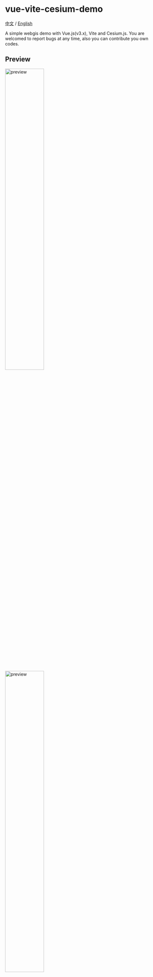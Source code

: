 # vue-vite-cesium-demo
[中文](./README.md) / [English](./README-EN.md)

A simple webgis demo with Vue.js(v3.x), Vite and Cesium.js. You are welcomed to report bugs at any time, also you can contribute you own codes. 
## Preview

<img src="https://i.ibb.co/yn50yz5/earth.jpg" width="50%" alt="preview" />

<img src="https://i.ibb.co/HFgPbFB/pushing.jpg" width="50%" alt="preview" />

<img src="https://i.ibb.co/x6KKxVn/jietu.png" width="50%" alt="preview" />

## Demo strcuture
  - public
  - > czmls
  - > geojson
  - > models
  - > plugins
  - > Tilesets
  - > setting.js
  - src
  - > assets
  - > cesiumUtils
  - > components
  - > mocks
  - > styles
  - > App.vue
  - > main.js
  ### cesiumUtils:
  CesiumUtils dictionary is obviously significant for this demo, which contains important logics and codes to reach the functions. 
  ## Initiate the demo
  Use npm or yarn tool to build the app dependencies, enter the app root dictionary and run commands below, and you'll see it in the browser at website ```localhost:9999```.
  ```bash
  npm install or yarn
  npm run dev or yarn run dev
  ```
  Run the command `npm run dev`, and the following occurs, try to run command `node .\node_modules\esbuild\install.js` in the root directory.
  ```bash
  Error: spawn H:\node_modules\esbuild\esbuild.exe ENOENT
    at Process.ChildProcess._handle.onexit (node:internal/child_process:282:19)
    at onErrorNT (node:internal/child_process:477:16)
  Emitted 'error' event on ChildProcess instance at:
    at Process.ChildProcess._handle.onexit (node:internal/child_process:288:12)
    at onErrorNT (node:internal/child_process:477:16)
    at processTicksAndRejections (node:internal/process/task_queues:83:21) {
  errno: -4058,
  path: 'H:\node_modules\\esbuild\\esbuild.exe',
  spawnargs: [ '--service=0.12.9', '--ping' ]
}
  ```
  
  ## About RTSP
  In this demo, RTSP is used to achieve real-time video flow pushing, download the file and run the app.

  download link：https://pan.baidu.com/s/1hF95r16J3IbRfRhSdnv6kQ 

  code：amts


